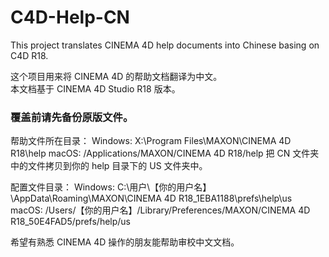 # C4D-Help-CN 
This project translates CINEMA 4D help documents into Chinese basing on C4D R18.  
  
这个项目用来将 CINEMA 4D 的帮助文档翻译为中文。  
本文档基于 CINEMA 4D Studio R18 版本。 

### 覆盖前请先备份原版文件。 

帮助文件所在目录： 
Windows: 
X:\Program Files\MAXON\CINEMA 4D R18\help 
macOS: 
/Applications/MAXON/CINEMA 4D R18/help 
把 CN 文件夹中的文件拷贝到你的 help 目录下的 US 文件夹中。 

配置文件目录： 
Windows:
C:\用户\【你的用户名】\AppData\Roaming\MAXON\CINEMA 4D R18_1EBA1188\prefs\help\us
macOS:
/Users/【你的用户名】/Library/Preferences/MAXON/CINEMA 4D R18_50E4FAD5/prefs/help/us

希望有熟悉 CINEMA 4D 操作的朋友能帮助审校中文文档。
